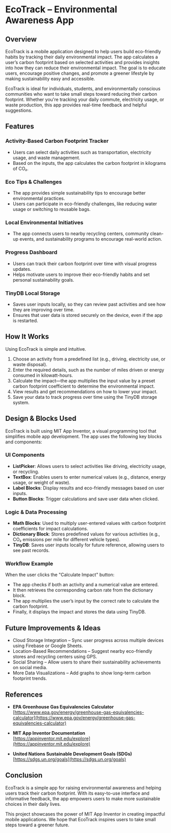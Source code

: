 # EcoTrack – Environmental Awareness App

## Overview

EcoTrack is a mobile application designed to help users build eco-friendly habits by tracking their daily environmental impact. The app calculates a user’s carbon footprint based on selected activities and provides insights into how they can reduce their environmental impact. The goal is to educate users, encourage positive changes, and promote a greener lifestyle by making sustainability easy and accessible.

EcoTrack is ideal for individuals, students, and environmentally conscious communities who want to take small steps toward reducing their carbon footprint. Whether you're tracking your daily commute, electricity usage, or waste production, this app provides real-time feedback and helpful suggestions.

## Features

### Activity-Based Carbon Footprint Tracker
- Users can select daily activities such as transportation, electricity usage, and waste management.
- Based on the inputs, the app calculates the carbon footprint in kilograms of CO₂.

### Eco Tips & Challenges
- The app provides simple sustainability tips to encourage better environmental practices.
- Users can participate in eco-friendly challenges, like reducing water usage or switching to reusable bags.

### Local Environmental Initiatives
- The app connects users to nearby recycling centers, community clean-up events, and sustainability programs to encourage real-world action.

### Progress Dashboard
- Users can track their carbon footprint over time with visual progress updates.
- Helps motivate users to improve their eco-friendly habits and set personal sustainability goals.

### TinyDB Local Storage
- Saves user inputs locally, so they can review past activities and see how they are improving over time.
- Ensures that user data is stored securely on the device, even if the app is restarted.

## How It Works

Using EcoTrack is simple and intuitive.

1. Choose an activity from a predefined list (e.g., driving, electricity use, or waste disposal).
2. Enter the required details, such as the number of miles driven or energy consumed in kilowatt-hours.
3. Calculate the impact—the app multiplies the input value by a preset carbon footprint coefficient to determine the environmental impact.
4. View results and get recommendations on how to lower your impact.
5. Save your data to track progress over time using the TinyDB storage system.


## Design & Blocks Used

EcoTrack is built using MIT App Inventor, a visual programming tool that simplifies mobile app development. The app uses the following key blocks and components:

### UI Components
- **ListPicker**: Allows users to select activities like driving, electricity usage, or recycling.
- **TextBox**: Enables users to enter numerical values (e.g., distance, energy usage, or weight of waste).
- **Label Blocks**: Display results and eco-friendly messages based on user inputs.
- **Button Blocks**: Trigger calculations and save user data when clicked.

### Logic & Data Processing
- **Math Blocks**: Used to multiply user-entered values with carbon footprint coefficients for impact calculations.
- **Dictionary Block**: Stores predefined values for various activities (e.g., CO₂ emissions per mile for different vehicle types).
- **TinyDB**: Saves user inputs locally for future reference, allowing users to see past records.

### Workflow Example
When the user clicks the "Calculate Impact" button:
- The app checks if both an activity and a numerical value are entered.
- It then retrieves the corresponding carbon rate from the dictionary block.
- The app multiplies the user’s input by the correct rate to calculate the carbon footprint.
- Finally, it displays the impact and stores the data using TinyDB.


## Future Improvements & Ideas

- Cloud Storage Integration – Sync user progress across multiple devices using Firebase or Google Sheets.
- Location-Based Recommendations – Suggest nearby eco-friendly stores and recycling centers using GPS.
- Social Sharing – Allow users to share their sustainability achievements on social media.
- More Data Visualizations – Add graphs to show long-term carbon footprint trends.


## References

- **EPA Greenhouse Gas Equivalencies Calculator**  
  [https://www.epa.gov/energy/greenhouse-gas-equivalencies-calculator](https://www.epa.gov/energy/greenhouse-gas-equivalencies-calculator)

- **MIT App Inventor Documentation**  
  [https://appinventor.mit.edu/explore](https://appinventor.mit.edu/explore)

- **United Nations Sustainable Development Goals (SDGs)**  
  [https://sdgs.un.org/goals](https://sdgs.un.org/goals)

## Conclusion

EcoTrack is a simple app for raising environmental awareness and helping users track their carbon footprint. With its easy-to-use interface and informative feedback, the app empowers users to make more sustainable choices in their daily lives.

This project showcases the power of MIT App Inventor in creating impactful mobile applications. We hope that EcoTrack inspires users to take small steps toward a greener future.

